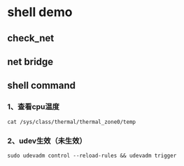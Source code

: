 # shell demo

## check_net

## net bridge

## shell command

### 1、查看cpu温度
```
cat /sys/class/thermal/thermal_zone0/temp
```
### 2、udev生效（未生效）
```
sudo udevadm control --reload-rules && udevadm trigger 
```
